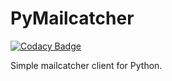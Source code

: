 # PyMailcatcher

[![Codacy Badge](https://api.codacy.com/project/badge/Grade/4fb1d23c90eb4277955b82ffc669ae8a)](https://app.codacy.com/app/kamiazya/py-mailcatcher?utm_source=github.com&utm_medium=referral&utm_content=kamiazya/py-mailcatcher&utm_campaign=badger)

Simple mailcatcher client for Python.
